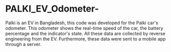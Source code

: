 # PALKI_EV_Odometer-
Palki is an EV in Bangladesh, this code was developed for the Palki car's odometer. This odometer shows the real-time speed of the car, the battery percentage and the indicator's state. All these data are collected by reverse engineering from the EV. Furthermore, these data were sent to a mobile app through a server.   

